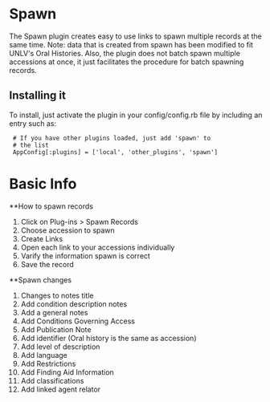# Spawn

The Spawn plugin creates easy to use links to spawn multiple records at the same time.
Note: data that is created from spawn has been modified to fit UNLV's Oral Histories. Also, the plugin does not batch spawn multiple accessions at once, it just facilitates the procedure for batch spawning records.

## Installing it

To install, just activate the plugin in your config/config.rb file by
including an entry such as:

     # If you have other plugins loaded, just add 'spawn' to
     # the list
     AppConfig[:plugins] = ['local', 'other_plugins', 'spawn']
		  
# Basic Info

**How to spawn records

1.	Click on Plug-ins > Spawn Records
2.	Choose accession to spawn
3.	Create Links
4.	Open each link to your accessions individually 
5.	Varify the information spawn is correct
6.	Save the record

**Spawn changes 

1. Changes to notes title
2. Add condition description notes
3. Add a general notes
4. Add Conditions Governing Access 
5. Add Publication Note
6. Add identifier (Oral history is the same as accession)
7. Add level of description
8. Add language
9. Add Restrictions
10. Add Finding Aid Information
11. Add classifications
12. Add linked agent relator
